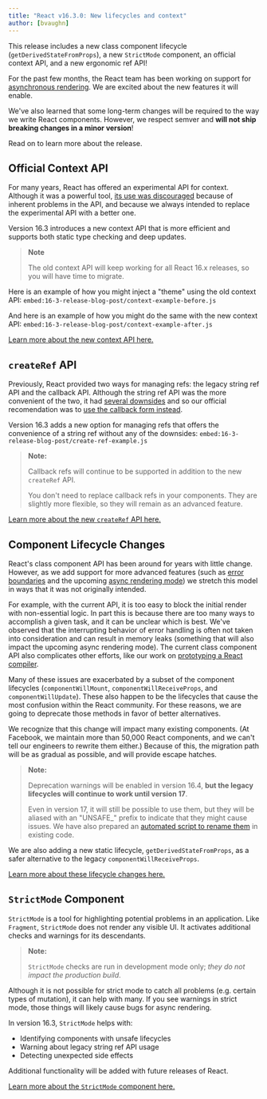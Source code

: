 ```yaml
---
title: "React v16.3.0: New lifecycles and context"
author: [bvaughn]
---
```


This release includes a new class component lifecycle (`getDerivedStateFromProps`), a new `StrictMode` component, an official context API, and a new ergonomic ref API!

For the past few months, the React team has been working on support for [asynchronous rendering](#). We are excited about the new features it will enable.

We've also learned that some long-term changes will be required to the way we write React components. However, we respect semver and **will not ship breaking changes in a minor version**!

Read on to learn more about the release.

## Official Context API

For many years, React has offered an experimental API for context. Although it was a powerful tool, [its use was discouraged](/docs/context.html#why-not-to-use-context) because of inherent problems in the API, and because we always intended to replace the experimental API with a better one.

Version 16.3 introduces a new context API that is more efficient and supports both static type checking and deep updates.

> **Note**
>
> The old context API will keep working for all React 16.x releases, so you will have time to migrate.

Here is an example of how you might inject a "theme" using the old context API:
`embed:16-3-release-blog-post/context-example-before.js`

And here is an example of how you might do the same with the new context API:
`embed:16-3-release-blog-post/context-example-after.js`

[Learn more about the new context API here.](#)

## `createRef` API

Previously, React provided two ways for managing refs: the legacy string ref API and the callback API. Although the string ref API was the more convenient of the two, it had [several downsides](https://github.com/facebook/react/issues/1373) and so our official recomendation was to [use the callback form instead](https://reactjs.org/docs/refs-and-the-dom.html#legacy-api-string-refs).

Version 16.3 adds a new option for managing refs that offers the convenience of a string ref without any of the downsides:
`embed:16-3-release-blog-post/create-ref-example.js`

> **Note:**
>
> Callback refs will continue to be supported in addition to the new `createRef` API.
>
> You don't need to replace callback refs in your components. They are slightly more flexible, so they will remain as an advanced feature.

[Learn more about the new `createRef` API here.](#)

## Component Lifecycle Changes

React's class component API has been around for years with little change. However, as we add support for more advanced features (such as [error boundaries](/docs/react-component.html#componentdidcatch) and the upcoming [async rendering mode](#)) we stretch this model in ways that it was not originally intended.

For example, with the current API, it is too easy to block the initial render with non-essential logic. In part this is because there are too many ways to accomplish a given task, and it can be unclear which is best. We've observed that the interrupting behavior of error handling is often not taken into consideration and can result in memory leaks (something that will also impact the upcoming async rendering mode). The current class component API also complicates other efforts, like our work on [prototyping a React compiler](https://twitter.com/trueadm/status/944908776896978946).

Many of these issues are exacerbated by a subset of the component lifecycles (`componentWillMount`, `componentWillReceiveProps`, and `componentWillUpdate`). These also happen to be the lifecycles that cause the most confusion within the React community. For these reasons, we are going to deprecate those methods in favor of better alternatives.

We recognize that this change will impact many existing components. (At Facebook, we maintain more than 50,000 React components, and we can't tell our engineers to rewrite them either.) Because of this, the migration path will be as gradual as possible, and will provide escape hatches.

> **Note:**
>
> Deprecation warnings will be enabled in version 16.4, **but the legacy lifecycles will continue to work until version 17**.
>
> Even in version 17, it will still be possible to use them, but they will be aliased with an "UNSAFE_" prefix to indicate that they might cause issues. We have also prepared an [automated script to rename them](https://github.com/reactjs/react-codemod#rename-unsafe-lifecycles) in existing code.

We are also adding a new static lifecycle, `getDerivedStateFromProps`, as a safer alternative to the legacy `componentWillReceiveProps`.

[Learn more about these lifecycle changes here.](#)

## `StrictMode` Component

`StrictMode` is a tool for highlighting potential problems in an application. Like `Fragment`, `StrictMode` does not render any visible UI. It activates additional checks and warnings for its descendants.

> **Note:**
>
> `StrictMode` checks are run in development mode only; _they do not impact the production build_.

Although it is not possible for strict mode to catch all problems (e.g. certain types of mutation), it can help with many. If you see warnings in strict mode, those things will likely cause bugs for async rendering.

In version 16.3, `StrictMode` helps with:
* Identifying components with unsafe lifecycles
* Warning about legacy string ref API usage
* Detecting unexpected side effects

Additional functionality will be added with future releases of React.

[Learn more about the `StrictMode` component here.](/docs/strict-mode.html)
